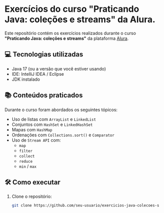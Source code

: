 # Exercícios do curso "Praticando Java: coleções e streams" da Alura.

Este repositório contém os exercícios realizados durante o curso **"Praticando Java: coleções e streams"** da plataforma [Alura](https://cursos.alura.com.br/course/praticando-java-colecoes-streams).
## 💻 Tecnologias utilizadas
- Java 17 (ou a versão que você estiver usando)
- IDE: IntelliJ IDEA / Eclipse
- JDK instalado

## 📚 Conteúdos praticados
Durante o curso foram abordados os seguintes tópicos:

- Uso de listas com `ArrayList` e `LinkedList`
- Conjuntos com `HashSet` e `LinkedHashSet`
- Mapas com `HashMap`
- Ordenações com `Collections.sort()` e `Comparator`
- Uso de `Stream API` com:
  - `map`
  - `filter`
  - `collect`
  - `reduce`
  - `min` / `max`

## 🛠️ Como executar
1. Clone o repositório:
   ```bash
   git clone https://github.com/seu-usuario/exercicios-java-colecoes-streams.git
